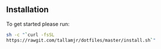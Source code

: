 

## Installation

To get started please run:

```bash
sh -c "`curl -fsSL
https://rawgit.com/tallamjr/dotfiles/master/install.sh`"
```

